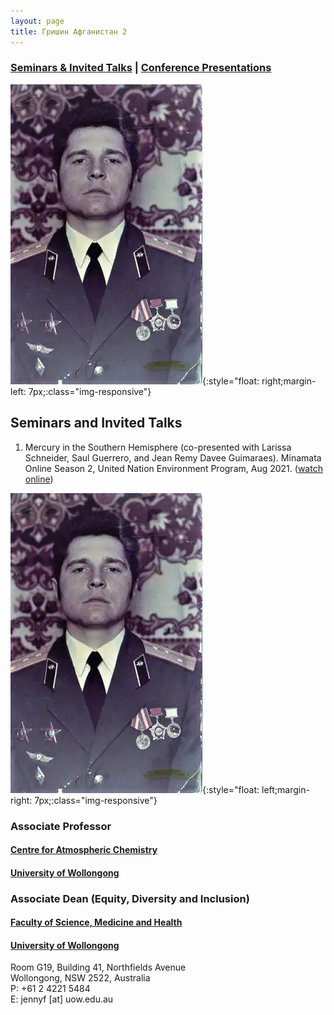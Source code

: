 ```yaml
---
layout: page
title: Гришин Афганистан 2
---
```


### [Seminars & Invited Talks](#seminars-and-invited-talks)    |   [Conference Presentations](#conference-presentations) 

![presentation-pic](assets/photo_GR/grisha-afgan/image8.png){:style="float: right;margin-left: 7px;:class="img-responsive"}

## Seminars and Invited Talks

1. Mercury in the Southern Hemisphere (co-presented with Larissa Schneider, Saul Guerrero, and Jean Remy Davee Guimaraes). Minamata Online Season 2, United Nation Environment Program, Aug 2021. ([watch online](https://www.mercuryconvention.org/en/events/minamata-online-2-mercury-southern-hemisphere))

![profile-pic](assets/photo_GR/grisha-afgan/image8.png){:style="float: left;margin-right: 7px;:class="img-responsive"}
### Associate Professor
#### [Centre for Atmospheric Chemistry](https://www.uow.edu.au/science-medicine-health/research/centre-for-atmospheric-chemistry/)<br />
#### [University of Wollongong](https://www.uow.edu.au/)

### Associate Dean (Equity, Diversity and Inclusion)
#### [Faculty of Science, Medicine and Health](https://www.uow.edu.au/science-medicine-health/)<br />
#### [University of Wollongong](https://www.uow.edu.au/)

Room G19, Building 41, Northfields Avenue  
Wollongong, NSW 2522, Australia  
P: +61 2 4221 5484  
E: jennyf [at] uow.edu.au
